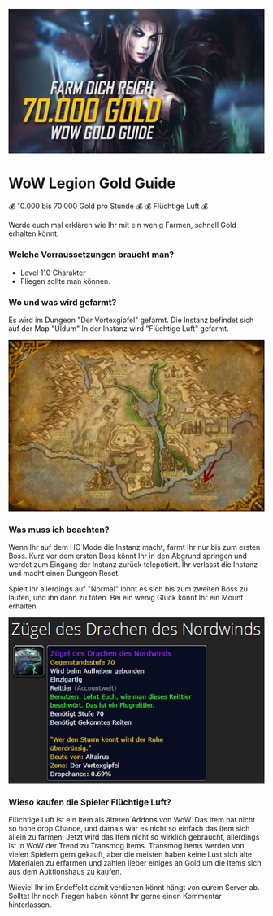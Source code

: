 ![Logo](gold.jpg)
# WoW Legion Gold Guide
💰 10.000 bis 70.000 Gold pro Stunde 💰 
💰 Flüchtige Luft 💰

Werde euch mal erklären wie Ihr mit ein wenig Farmen, schnell Gold erhalten könnt.

### Welche Vorraussetzungen braucht man?
- Level 110 Charakter
- Fliegen sollte man können.

### Wo und was wird gefarmt?
Es wird im Dungeon "Der Vortexgipfel" gefarmt.
Die Instanz befindet sich auf der Map "Uldum"
In der Instanz wird "Flüchtige Luft" gefarmt.

![Uldum Map](vortex.jpg)

### Was muss ich beachten?
Wenn Ihr auf dem HC Mode die Instanz macht, farmt Ihr nur bis zum ersten Boss.
Kurz vor dem ersten Boss könnt Ihr in den Abgrund springen und werdet zum Eingang der Instanz zurück telepotiert.
Ihr verlasst die Instanz und macht einen Dungeon Reset.

Spielt Ihr allerdings auf "Normal" lohnt es sich bis zum zweiten Boss zu laufen, und ihn dann zu töten.
Bei ein wenig Glück könnt Ihr ein Mount erhalten.

![Mount](mount.jpg)

### Wieso kaufen die Spieler Flüchtige Luft?
Flüchtige Luft ist ein Item als älteren Addons von WoW. Das Item hat nicht so hohe drop Chance, und damals
war es nicht so einfach das Item sich allein zu farmen.
Jetzt wird das Item nicht so wirklich gebraucht, allerdings ist in WoW der Trend zu Transmog Items.
Transmog Items werden von vielen Spielern gern gekauft, aber die meisten haben keine Lust sich alte Materialen 
zu erfarmen und zahlen lieber einiges an Gold um die Items sich aus dem Auktionshaus zu kaufen.

Wieviel Ihr im Endeffekt damit verdienen könnt hängt von eurem Server ab.
Solltet Ihr noch Fragen haben könnt Ihr gerne einen Kommentar hinterlassen.
